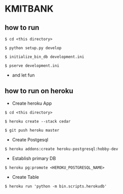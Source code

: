 # KMITBANK

## how to run
```
$ cd <this directory>

$ python setup.py develop

$ initialize_bin_db development.ini

$ pserve development.ini
```
- and let fun

## how to run on heroku

- Create heroku App
```
$ cd <this directory>

$ heroku create --stack cedar

$ git push heroku master
```
- Create Postgesql
```
$ heroku addons:create heroku-postgresql:hobby-dev
```
- Establish primary DB
```
$ heroku pg:promote <HEROKU_POSTGRESQL_NAME>
```
- Create Table
```
$ heroku run 'python -m bin.scripts.herokudb'
```

